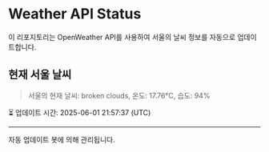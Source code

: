 
# Weather API Status

이 리포지토리는 OpenWeather API를 사용하여 서울의 날씨 정보를 자동으로 업데이트합니다.

## 현재 서울 날씨
> 서울의 현재 날씨: broken clouds, 온도: 17.76°C, 습도: 94%

⏳ 업데이트 시간: 2025-06-01 21:57:37 (UTC)

---
자동 업데이트 봇에 의해 관리됩니다.
